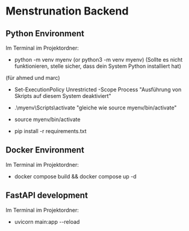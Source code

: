 # Menstrunation Backend

## Python Environment

Im Terminal im Projektordner:

- python -m venv myenv (or python3 -m venv myenv)
(Sollte es nicht funktionieren, stelle sicher, dass dein System Python installiert hat)


(für ahmed und marc)
- Set-ExecutionPolicy Unrestricted -Scope Process         "Ausführung von Skripts auf diesem System deaktiviert"
- .\myenv\Scripts\activate                                "gleiche wie source myenv/bin/activate"


- source myenv/bin/activate
- pip install -r requirements.txt



## Docker Environment

Im Terminal im Projektordner:

- docker compose build && docker compose up -d


## FastAPI development

Im Terminal im Projektordner:

- uvicorn main:app --reload